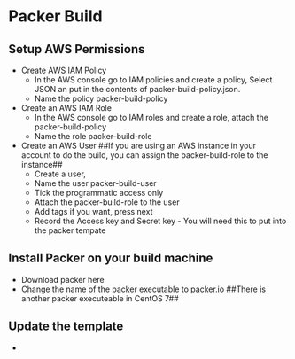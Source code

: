 # Packer Build
## Setup AWS Permissions
- Create AWS IAM Policy 
  - In the AWS console go to IAM policies and create a policy, Select JSON an put in the contents of packer-build-policy.json.
  - Name the policy packer-build-policy
- Create an AWS IAM Role
  - In the AWS console go to IAM roles and create a role, attach the packer-build-policy
  - Name the role packer-build-role
- Create an AWS User
##If you are using an AWS instance in your account to do the build, you can assign the packer-build-role to the instance##
  - Create a user, 
  - Name the user packer-build-user
  - Tick the programmatic access only
  - Attach the packer-build-role to the user
  - Add tags if you want, press next
  - Record the Access key and Secret key - You will need this to put into the packer tempate
## Install Packer on your build machine
- Download packer here
- Change the name of the packer executable to packer.io ##There is another packer executeable in CentOS 7##
## Update the template
- 
